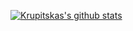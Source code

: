 [![Krupitskas's github stats](https://github-readme-stats.vercel.app/api?username=krupitskas)](https://github.com/anuraghazra/github-readme-stats)

